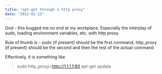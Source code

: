 ```yaml
---
title: "apt-get through a http proxy"
date: "2012-01-13"
---
```


God - this bugged me no end at my workplace. Especially the interplay of sudo, loading environment variables, etc. with http proxy.

Rule of thumb is - sudo (if present) should be the first command, http\_proxy (if present) should be the second and then the rest of the actual command

Effectively, it is something like

> sudo http\_proxy=http://1.1.1.1:80 apt-get update
